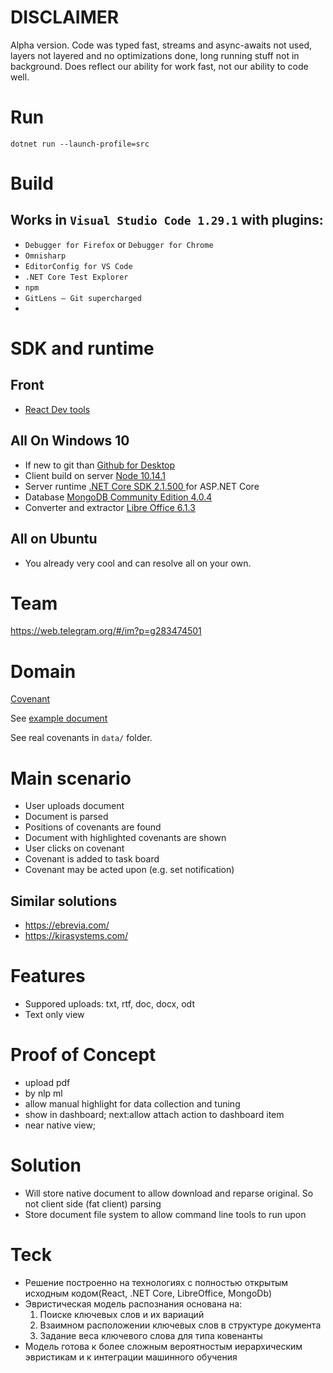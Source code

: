 


# DISCLAIMER

Alpha version. Code was typed fast, streams and async-awaits not used, layers not layered and no optimizations done, long running stuff not in background. Does reflect our ability for work fast, not our ability to code well.

# Run

`dotnet run --launch-profile=src`

# Build

## Works in `Visual Studio Code 1.29.1` with plugins:
- `Debugger for Firefox` or `Debugger for Chrome` 
- `Omnisharp`
- `EditorConfig for VS Code`
- `.NET Core Test Explorer`
- `npm`
- `GitLens — Git supercharged`
- 

# SDK and runtime

## Front
- [React Dev tools](https://fb.me/react-devtools)
  
## All On Windows 10 
- If new to git than [Github for Desktop](https://desktop.github.com/)
- Client build on server [Node 10.14.1](https://nodejs.org/dist/v10.14.1/node-v10.14.1-x64.msi)
- Server runtime [.NET Core SDK 2.1.500 ](https://www.microsoft.com/net/download/thank-you/dotnet-sdk-2.1.500-windows-x64-installer) for ASP.NET Core
- Database [MongoDB Community Edition 4.0.4](https://docs.mongodb.com/manual/tutorial/install-mongodb-on-windows/)
- Converter and extractor [Libre Office 6.1.3](https://www.libreoffice.org/download/download/)

## All on Ubuntu
- You already very cool and can resolve all on your own.

# Team

https://web.telegram.org/#/im?p=g283474501

# Domain

[Covenant](https://ru.wikipedia.org/wiki/%D0%9A%D0%BE%D0%B2%D0%B5%D0%BD%D0%B0%D0%BD%D1%82_(%D1%8E%D1%80%D0%B8%D1%81%D0%BF%D1%80%D1%83%D0%B4%D0%B5%D0%BD%D1%86%D0%B8%D1%8F))

See [example document](src/ClientApp/public/document/55db3a1231a04e39983063027839bf36.txt)

See real covenants in `data/` folder.

# Main scenario

- User uploads document
- Document is parsed
- Positions of covenants are found
- Document with highlighted covenants are  shown
- User clicks on covenant
- Covenant is added to task board
- Covenant may be acted upon (e.g. set notification)

## Similar solutions

- https://ebrevia.com/
- https://kirasystems.com/

# Features 
- Suppored uploads: txt, rtf, doc, docx, odt
- Text only view

# Proof of Concept
- upload pdf
- by nlp ml
- allow manual highlight for data collection and tuning
- show in dashboard; next:allow attach action to dashboard item
- near native view;


# Solution
- Will store native document to allow download and reparse original. So not client side (fat client) parsing
- Store document file system to allow command line tools to run upon


# Teck

- Решение построенно на технологиях c полностью открытым исходным кодом(React, .NET Core, LibreOffice, MongoDb)
- Эвристическая модель распознания основана на:
  1. Поиске ключевых слов и их вариаций
  2. Взаимном расположении ключевых слов в структуре документа
  3. Задание веса ключевого слова для типа ковенанты
- Модель готова к более сложным вероятностым иерархическим эвристикам и к интеграции машинного обучения


